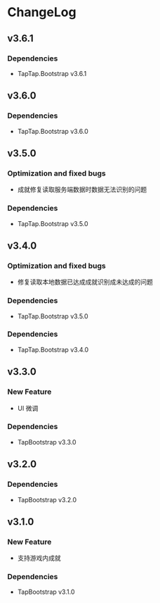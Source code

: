 # ChangeLog

## v3.6.1

### Dependencies

- TapTap.Bootstrap v3.6.1

## v3.6.0

### Dependencies

- TapTap.Bootstrap v3.6.0

## v3.5.0

### Optimization and fixed bugs
- 成就修复读取服务端数据时数据无法识别的问题

### Dependencies
- TapTap.Bootstrap v3.5.0

## v3.4.0

### Optimization and fixed bugs
- 修复读取本地数据已达成成就识别成未达成的问题

### Dependencies

- TapTap.Bootstrap v3.5.0

### Dependencies

- TapTap.Bootstrap v3.4.0

## v3.3.0

### New Feature

- UI 微调

### Dependencies

- TapBootstrap v3.3.0

## v3.2.0

### Dependencies

- TapBootstrap v3.2.0

## v3.1.0

### New Feature

- 支持游戏内成就

### Dependencies

- TapBootstrap v3.1.0